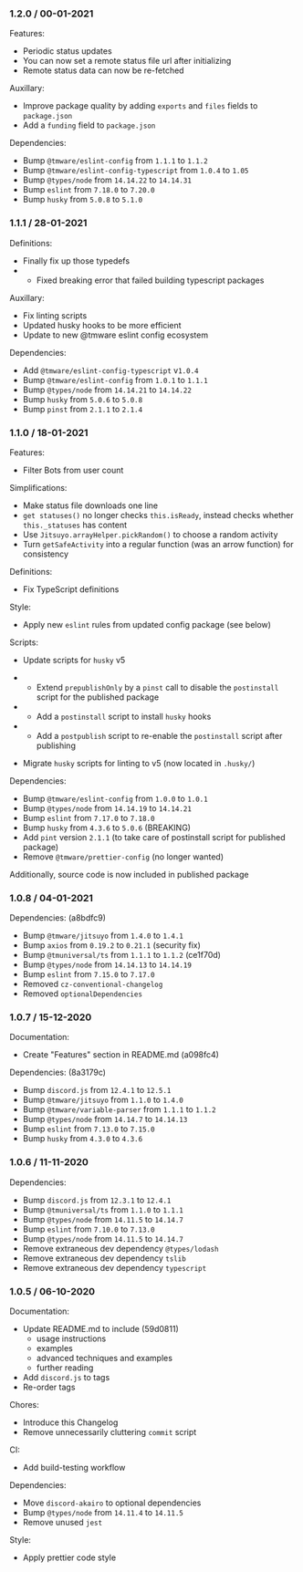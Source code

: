 ### 1.2.0 / 00-01-2021

Features:

- Periodic status updates
- You can now set a remote status file url after initializing
- Remote status data can now be re-fetched

Auxillary:

- Improve package quality by adding `exports` and `files` fields to `package.json`
- Add a `funding` field to `package.json`

Dependencies:

- Bump `@tmware/eslint-config` from `1.1.1` to `1.1.2`
- Bump `@tmware/eslint-config-typescript` from `1.0.4` to `1.05`
- Bump `@types/node` from `14.14.22` to `14.14.31`
- Bump `eslint` from `7.18.0` to `7.20.0`
- Bump `husky` from `5.0.8` to `5.1.0`

### 1.1.1 / 28-01-2021

Definitions:

- Finally fix up those typedefs
- - Fixed breaking error that failed building typescript packages

Auxillary:

- Fix linting scripts
- Updated husky hooks to be more efficient
- Update to new @tmware eslint config ecosystem

Dependencies:

- Add `@tmware/eslint-config-typescript` v`1.0.4`
- Bump `@tmware/eslint-config` from `1.0.1` to `1.1.1`
- Bump `@types/node` from `14.14.21` to `14.14.22`
- Bump `husky` from `5.0.6` to `5.0.8`
- Bump `pinst` from `2.1.1` to `2.1.4`

### 1.1.0 / 18-01-2021

Features:

- Filter Bots from user count

Simplifications:

- Make status file downloads one line
- `get statuses()` no longer checks `this.isReady`, instead checks whether `this._statuses` has content
- Use `Jitsuyo.arrayHelper.pickRandom()` to choose a random activity
- Turn `getSafeActivity` into a regular function (was an arrow function) for consistency

Definitions:

- Fix TypeScript definitions

Style:

- Apply new `eslint` rules from updated config package (see below)

Scripts:

- Update scripts for `husky` v5
- - Extend `prepublishOnly` by a `pinst` call to disable the `postinstall` script for the published package
- - Add a `postinstall` script to install `husky` hooks
- - Add a `postpublish` script to re-enable the `postinstall` script after publishing

- Migrate `husky` scripts for linting to v5 (now located in `.husky/`)

Dependencies:

- Bump `@tmware/eslint-config` from `1.0.0` to `1.0.1`
- Bump `@types/node` from `14.14.19` to `14.14.21`
- Bump `eslint` from `7.17.0` to `7.18.0`
- Bump `husky` from `4.3.6` to `5.0.6` (BREAKING)
- Add `pint` version `2.1.1` (to take care of postinstall script for published package)
- Remove `@tmware/prettier-config` (no longer wanted)

Additionally, source code is now included in published package

### 1.0.8 / 04-01-2021

Dependencies: (a8bdfc9)

- Bump `@tmware/jitsuyo` from `1.4.0` to `1.4.1`
- Bump `axios` from `0.19.2` to `0.21.1` (security fix)
- Bump `@tmuniversal/ts` from `1.1.1` to `1.1.2` (ce1f70d)
- Bump `@types/node` from `14.14.13` to `14.14.19`
- Bump `eslint` from `7.15.0` to `7.17.0`
- Removed `cz-conventional-changelog`
- Removed `optionalDependencies`

### 1.0.7 / 15-12-2020

Documentation:

- Create "Features" section in README.md (a098fc4)

Dependencies: (8a3179c)

- Bump `discord.js` from `12.4.1` to `12.5.1`
- Bump `@tmware/jitsuyo` from `1.1.0` to `1.4.0`
- Bump `@tmware/variable-parser` from `1.1.1` to `1.1.2`
- Bump `@types/node` from `14.14.7` to `14.14.13`
- Bump `eslint` from `7.13.0` to `7.15.0`
- Bump `husky` from `4.3.0` to `4.3.6`

### 1.0.6 / 11-11-2020

Dependencies:

- Bump `discord.js` from `12.3.1` to `12.4.1`
- Bump `@tmuniversal/ts` from `1.1.0` to `1.1.1`
- Bump `@types/node` from `14.11.5` to `14.14.7`
- Bump `eslint` from `7.10.0` to `7.13.0`
- Bump `@types/node` from `14.11.5` to `14.14.7`
- Remove extraneous dev dependency `@types/lodash`
- Remove extraneous dev dependency `tslib`
- Remove extraneous dev dependency `typescript`

### 1.0.5 / 06-10-2020

Documentation:

- Update README.md to include (59d0811)
  - usage instructions
  - examples
  - advanced techniques and examples
  - further reading
- Add `discord.js` to tags
- Re-order tags

Chores:

- Introduce this Changelog
- Remove unnecessarily cluttering `commit` script

CI:

- Add build-testing workflow

Dependencies:

- Move `discord-akairo` to optional dependencies
- Bump `@types/node` from `14.11.4` to `14.11.5`
- Remove unused `jest`

Style:

- Apply prettier code style
